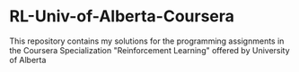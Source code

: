 # RL-Univ-of-Alberta-Coursera
This repository contains my solutions for the programming assignments in the Coursera Specialization "Reinforcement Learning" offered by University of Alberta

